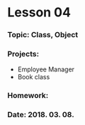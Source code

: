 # Lesson 04

### Topic: Class, Object

### Projects:
- Employee Manager
- Book class

### Homework:


### Date: 2018. 03. 08.